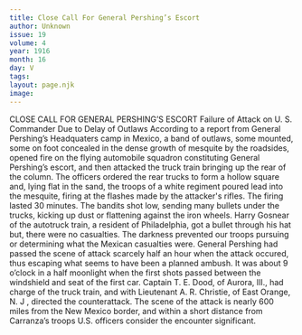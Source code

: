 ```yaml
---
title: Close Call For General Pershing’s Escort
author: Unknown
issue: 19
volume: 4
year: 1916
month: 16
day: V
tags:
layout: page.njk
image:
---
```

CLOSE CALL FOR GENERAL PERSHING’S ESCORT    Failure of Attack on U. S. Commander Due to Delay of Outlaws       According to a report from General Pershing’s Headquaters camp in Mexico, a band of outlaws, some mounted, some on foot concealed in the dense growth of mesquite by the roadsides, opened fire on the flying automobile squadron constituting General Pershing’s escort, and then attacked the truck train bringing up the rear of the column.       The officers ordered the rear trucks to form a hollow square and, lying flat in the sand, the troops of a white regiment poured lead into the mesquite, firing at the flashes made by the attacker's rifles. The firing lasted 30 minutes. The bandits shot low, sending many bullets under the trucks, kicking up dust or flattening against the iron wheels.       Harry Gosnear of the autotruck train, a resident of Philadelphia, got a bullet through his hat but, there were no casualties. The darkness prevented our troops pursuing or determining what the Mexican casualties were.       General Pershing had passed the scene of attack scarcely half an hour when the attack occured, thus escaping what seems to have been a planned ambush. It was about 9 o’clock in a half moonlight when the first shots passed between the windshield and seat of the first car.       Captain T. E. Dood, of Aurora, IIl., had charge of the truck train, and with Lieutenant A. R. Christie, of East Orange, N. J , directed the counterattack.       The scene of the attack is nearly 600 miles from the New Mexico border, and within a short distance from Carranza’s troops U.S. officers consider the encounter significant.
